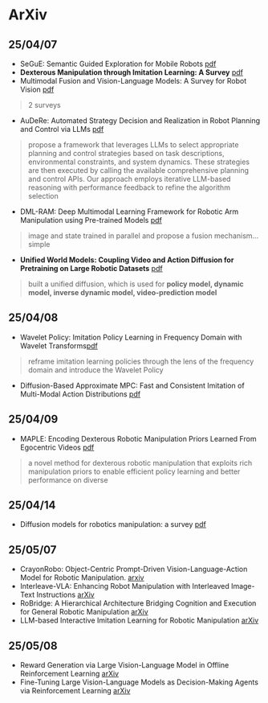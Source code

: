 # ArXiv
## 25/04/07
-  SeGuE: Semantic Guided Exploration for Mobile Robots [pdf](https://arxiv.org/pdf/2504.03629)
-  **Dexterous Manipulation through Imitation Learning: A Survey** [pdf](https://arxiv.org/pdf/2504.03515)
-  Multimodal Fusion and Vision-Language Models: A Survey for Robot Vision [pdf](https://arxiv.org/pdf/2504.02477)
> 2 surveys
-  AuDeRe: Automated Strategy Decision and Realization in Robot Planning and Control via LLMs [pdf](https://arxiv.org/pdf/2504.03015)
> propose a framework that leverages LLMs to select appropriate planning and control strategies based on task descriptions, environmental constraints, and system dynamics. These strategies are then executed by calling the available comprehensive planning and control APIs. Our approach employs iterative LLM-based reasoning with performance feedback to refine the algorithm selection
-  DML-RAM: Deep Multimodal Learning Framework for Robotic Arm Manipulation using Pre-trained Models [pdf](https://arxiv.org/pdf/2504.03423)
> image and state trained in parallel and propose a fusion mechanism... simple
-  **Unified World Models: Coupling Video and Action Diffusion for Pretraining on Large Robotic Datasets** [pdf](https://arxiv.org/pdf/2504.02792)
> built a unified diffusion, which is used for **policy model, dynamic model, inverse dynamic model, video-prediction model** 
## 25/04/08
- Wavelet Policy: Imitation Policy Learning in Frequency Domain with Wavelet Transforms[pdf](https://arxiv.org/pdf/2504.04991)
> reframe imitation learning policies through the lens of the frequency domain and introduce the Wavelet Policy
- Diffusion-Based Approximate MPC: Fast and Consistent Imitation of Multi-Modal Action Distributions [pdf](https://arxiv.org/pdf/2504.04603)
## 25/04/09
- MAPLE: Encoding Dexterous Robotic Manipulation Priors Learned From Egocentric Videos [pdf](https://arxiv.org/pdf/2504.06084)
> a novel method for dexterous robotic manipulation that exploits rich manipulation priors to enable efficient policy learning and better performance on diverse

## 25/04/14
- Diffusion models for robotics manipulation: a survey [pdf](https://arxiv.org/pdf/2504.08438)

## 25/05/07
- CrayonRobo: Object-Centric Prompt-Driven Vision-Language-Action Model for Robotic Manipulation. [arxiv](https://arxiv.org/pdf/2505.02166)
- Interleave-VLA: Enhancing Robot Manipulation with Interleaved Image-Text Instructions [arXiv](https://arxiv.org/pdf/2505.02152)
- RoBridge: A Hierarchical Architecture Bridging Cognition and Execution for General Robotic Manipulation [arXiv](https://arxiv.org/pdf/2505.01709)
- LLM-based Interactive Imitation Learning for Robotic Manipulation [arXiv](https://arxiv.org/pdf/2504.21769)

## 25/05/08
- Reward Generation via Large Vision-Language Model in Offline Reinforcement Learning [arXiv](https://arxiv.org/pdf/2504.08772v1)
- Fine-Tuning Large Vision-Language Models as Decision-Making Agents via Reinforcement Learning [arXiv](https://proceedings.neurips.cc/paper_files/paper/2024/file/c848b7d3adc08fcd0bf1df3101ba6728-Paper-Conference.pdf)


